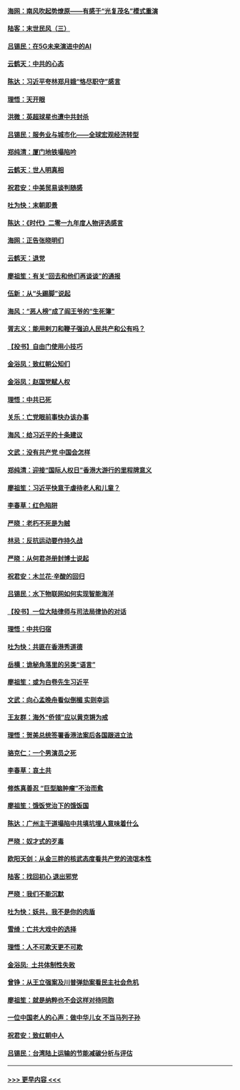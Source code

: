 #### [海网：南风吹起势燎原——有感于“光复茂名”模式重演](../pages/nsc993/n11732308.md?t=12200601) 
#### [陆客：末世民风（三）](../pages/nsc993/n11732211.md?t=12200601) 
#### [吕锡民：在5G未来演进中的AI](../pages/nsc993/n11730010.md?t=12200601) 
#### [云鹤天：中共的心态](../pages/nsc993/n11729906.md?t=12200601) 
#### [陈达：习近平夸林郑月娥“恪尽职守”感言](../pages/nsc993/n11729881.md?t=12200601) 
#### [理悟：天开眼](../pages/nsc993/n11729699.md?t=12200601) 
#### [洪微：英超球星也遭中共封杀](../pages/nsc993/n11727243.md?t=12200601) 
#### [吕锡民：服务业与城市化——全球宏观经济转型](../pages/nsc993/n11725845.md?t=12200601) 
#### [郑纯清：厦门地铁塌陷吟](../pages/nsc993/n11725813.md?t=12200601) 
#### [云鹤天：世人明真相](../pages/nsc993/n11725621.md?t=12200601) 
#### [祝君安：中美贸易谈判随感](../pages/nsc993/n11725609.md?t=12200601) 
#### [吐为快：末朝即景](../pages/nsc993/n11723365.md?t=12200601) 
#### [陈达：《时代》二零一九年度人物评选感言](../pages/nsc993/n11723337.md?t=12200601) 
#### [海网：正告张晓明们](../pages/nsc993/n11723228.md?t=12200601) 
#### [云鹤天：退党](../pages/nsc993/n11723056.md?t=12200601) 
#### [廖祖笙：有关“回去和他们再谈谈”的通报](../pages/nsc993/n11722442.md?t=12200601) 
#### [伍新：从“头踢脚”说起](../pages/nsc993/n11722429.md?t=12200601) 
#### [海风：“恶人榜”成了阎王爷的“生死簿”](../pages/nsc993/n11722272.md?t=12200601) 
#### [胥志义：能用剌刀和鞭子强迫人民共产和公有吗？](../pages/nsc993/n11720569.md?t=12200601) 
#### [【投书】自由门使用小技巧](../pages/nsc993/n11720180.md?t=12200601) 
#### [金浴凤：致红朝公知们](../pages/nsc993/n11720563.md?t=12200601) 
#### [金浴凤：赵国党赋人权](../pages/nsc993/n11720533.md?t=12200601) 
#### [理悟：中共已死](../pages/nsc993/n11720233.md?t=12200601) 
#### [关乐：亡党眼前事快办该办事](../pages/nsc993/n11719160.md?t=12200601) 
#### [海风：给习近平的十条建议](../pages/nsc993/n11717616.md?t=12200601) 
#### [文武：没有共产党 中国会怎样](../pages/nsc993/n11717584.md?t=12200601) 
#### [郑纯清：迎接“国际人权日”香港大游行的里程牌意义](../pages/nsc993/n11717417.md?t=12200601) 
#### [廖祖笙：习近平快意于虐待老人和儿童？](../pages/nsc993/n11715313.md?t=12200601) 
#### [李春草：红色陷阱](../pages/nsc993/n11715029.md?t=12200601) 
#### [严晓：老朽不死是为贼](../pages/nsc993/n11712910.md?t=12200601) 
#### [林忌：反抗运动要作持久战](../pages/nsc993/n11712623.md?t=12200601) 
#### [严晓：从何君尧册封博士说起](../pages/nsc993/n11712465.md?t=12200601) 
#### [祝君安：木兰花·辛酸的回归](../pages/nsc993/n11712381.md?t=12200601) 
#### [吕锡民：水下物联网如何实现智能海洋](../pages/nsc993/n11711158.md?t=12200601) 
#### [【投书】一位大陆律师与司法局律协的对话](../pages/nsc993/n11709675.md?t=12200601) 
#### [理悟：中共归宿](../pages/nsc993/n11710059.md?t=12200601) 
#### [吐为快：共匪在香港秀道德](../pages/nsc993/n11709979.md?t=12200601) 
#### [岳横：诡秘角落里的另类“语言”](../pages/nsc993/n11709792.md?t=12200601) 
#### [廖祖笙：或为白卷先生习近平](../pages/nsc993/n11708330.md?t=12200601) 
#### [文武：向心孟晚舟看似倒楣 实则幸运](../pages/nsc993/n11708236.md?t=12200601) 
#### [王友群：海外“侨领”应以黄克锵为戒](../pages/nsc993/n11706176.md?t=12200601) 
#### [理悟：贺美总统签署香港法案后各国跟进立法](../pages/nsc993/n11706853.md?t=12200601) 
#### [骆克仁：一个男演员之死](../pages/nsc993/n11706677.md?t=12200601) 
#### [李春草：哀土共](../pages/nsc993/n11706255.md?t=12200601) 
#### [修炼真善忍 “巨型脑肿瘤”不治而愈](../pages/nsc993/n11705340.md?t=12200601) 
#### [廖祖笙：饿饭党治下的饿饭国](../pages/nsc993/n11705085.md?t=12200601) 
#### [陈达：广州主干道塌陷中共填坑埋人意味着什么](../pages/nsc993/n11705046.md?t=12200601) 
#### [严晓：奴才式的歹毒](../pages/nsc993/n11704826.md?t=12200601) 
#### [欧阳天剑：从金三胖的核武态度看共产党的流氓本性](../pages/nsc993/n11702238.md?t=12200601) 
#### [陆客：找回初心 退出邪党](../pages/nsc993/n11702213.md?t=12200601) 
#### [严晓：我们不能沉默](../pages/nsc993/n11702110.md?t=12200601) 
#### [吐为快：妖共，我不是你的肉盾](../pages/nsc993/n11701366.md?t=12200601) 
#### [雪绮：亡共大戏中的选择](../pages/nsc993/n11699922.md?t=12200601) 
#### [理悟：人不可欺天更不可欺](../pages/nsc993/n11699657.md?t=12200601) 
#### [金浴凤:  土共体制性失败](../pages/nsc993/n11699361.md?t=12200601) 
#### [曾铮：从王立强案及川普弹劾案看民主社会危机](../pages/nsc993/n11699318.md?t=12200601) 
#### [廖祖笙：就是纳粹也不会这样对待同胞](../pages/nsc993/n11697658.md?t=12200601) 
#### [一位中国老人的心声：做中华儿女 不当马列子孙](../pages/nsc993/n11697525.md?t=12200601) 
#### [祝君安：致红朝中人](../pages/nsc993/n11697518.md?t=12200601) 
#### [吕锡民：台湾陆上运输的节能减碳分析与评估](../pages/nsc993/n11694983.md?t=12200601) 

----
#### [ >>> 更早内容 <<< ](../indexes/nsc993-earlier.md)
